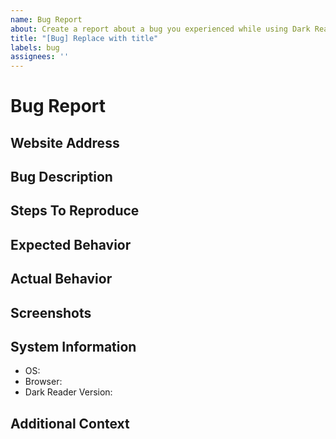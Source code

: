 ```yaml
---
name: Bug Report
about: Create a report about a bug you experienced while using Dark Reader.
title: "[Bug] Replace with title"
labels: bug
assignees: ''
---
```


<!--
  ⚠⚠ Do not delete this issue template or your issue will be ignored! ⚠⚠
  Thank you for taking the time to report a bug.
  First, please check:
  - Can the issue be reproduced in a fresh browser profile?
  - is there an existing issue about this?
  Please fill out every section of this report, removing any that are not needed.
  Finally, place a brief description in the title of this report.
-->


# Bug Report

## Website Address
<!-- Please use the "Broken Website" template to report bugs confined to a specific website. -->

## Bug Description
<!-- Provide a clear and concise description, which will allow us to troubleshoot this bug. -->

## Steps To Reproduce
<!-- Provide steps to reproduce the problem:
- Go to example.com.
- Hover over the third button in the bottom right.
- Observe its color.
-->

## Expected Behavior
<!-- Provide a clear and concise description of what you expected to happen. -->

## Actual Behavior
<!-- Provide a clear and concise description of what happened. -->

## Screenshots
<!-- If applicable, add screenshots to help explain this bug. -->

## System Information
<!--
  Specify the browser name and version as well as the Dark Reader version you are using.
  Please do an online search for help if you are not familiar with how to get this information.
-->

- OS: <!-- e.g. Windows, macOS, Linux -->
- Browser: <!-- e.g. Chrome 91, Firefox 90, Edge 91, Safari 14 -->
- Dark Reader Version: <!-- e.g. 4.9.34 -->

## Additional Context
<!-- Provide any additional information about this bug. -->
